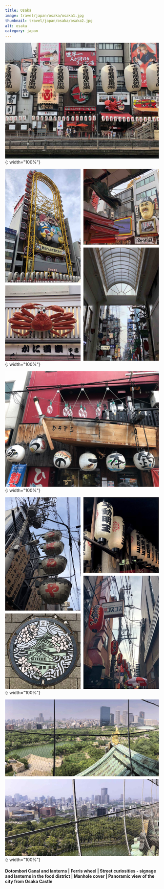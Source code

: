 ```yaml
---
title: Osaka
image: travel/japan/osaka/osaka1.jpg
thumbnail: travel/japan/osaka/osaka2.jpg
alt: osaka
category: japan
---
```


![canal lanterns](./assets/img/travel/japan/osaka/osaka2.jpg){: width="100%"}

![ferris wheel and street signs](./assets/img/travel/japan/osaka/osaka3.jpg){: width="100%"}

![street food lanterns](./assets/img/travel/japan/osaka/osaka4.jpg){: width="100%"}

![street food lanterns](./assets/img/travel/japan/osaka/osaka5.jpg){: width="100%"}

![osaka panorama](./assets/img/travel/japan/osaka/osaka6.jpg){: width="100%"}

#### Dotombori Canal and lanterns | Ferris wheel | Street curiosities - signage and lanterns in the food district | Manhole cover | Panoramic view of the city from Osaka Castle
